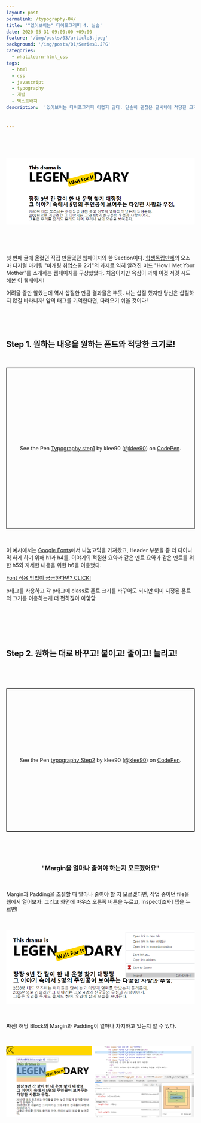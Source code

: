 ```yaml
---
layout: post
permalink: /typography-04/
title: '"있어보이는" 타이포그래피 4. 실습'
date: 2020-05-31 09:00:00 +09:00
feature: '/img/posts/03/article3.jpeg'
background: '/img/posts/01/Series1.JPG'
categories:
  - whatilearn-html_css
tags:
  - html
  - css
  - javascript
  - typography
  - 개발
  - 텍스트배치
description:  '있어보이는 타이포그라피 어렵지 않다. 단순히 괜찮은 글씨체에 적당한 크기를 가진 글씨들을 알맞게 배치하면 완성할 수 있다. 타이포그라피 그 네 번째, 직접 해보자.'


---
```


​     

​     

![example of typography](/img/posts/04/article4.png)

​     

​     

첫 번째 글에 올렸던 직접 만들었던 웹페이지의 한 Section이다. [학생독립만세](hakdokman.com)의 오소마 디지털 마케팅 "마개팅 취업스쿨 2기"의 과제로 익히 알려진 미드 "How I Met Your Mother"를 소개하는 웹페이지를 구상했었다. 처음이지만 욕심이 과해 이것 저것 시도해본 이 웹페이지!

어려울 줄만 알았는데 역시 삽질한 만큼 결과물은 뿌듯. 나는 삽질 했지만 당신은 삽질하지 않길 바라니까! 앞의 태그를 기억한다면, 따라오기 쉬울 것이다!

​     

​     

## Step 1. 원하는 내용을 원하는 폰트와 적당한 크기로!

​     

<p class="codepen" data-height="432" data-theme-id="dark" data-default-tab="html,result" data-user="klee90" data-slug-hash="eYpqoZX" style="height: 432px; box-sizing: border-box; display: flex; align-items: center; justify-content: center; border: 2px solid; margin: 1em 0; padding: 1em;" data-pen-title="Typography step1">
  <span>See the Pen <a href="https://codepen.io/klee90/pen/eYpqoZX">
  Typography step1</a> by klee90 (<a href="https://codepen.io/klee90">@klee90</a>)
  on <a href="https://codepen.io">CodePen</a>.</span>
</p>
<script async src="https://static.codepen.io/assets/embed/ei.js"></script>


​     

이 예시에서는 [Google Fonts](fonts.google.com)에서 나눔고딕을 가져왔고, Header 부분을 좀 더 다이나믹 하게 하기 위해 h1과 h4를, 이야기의 적절한 요약과 같은 멘트 요약과 같은 멘트를 위한 h5와 자세한 내용을 위한 h6을 이용했다.

<span style="color: gray;">[Font 적용 방법이 궁금하다면? CLICK!](https://whatiproject.com/typography-01/)</span>

p태그를 사용하고 각 p태그에 class로 폰트 크기를 바꾸어도 되지만 이미 지정된 폰트의 크기를 이용하는게 더 편하잖아 아핳핳

​      

​        

   

​     

## Step 2. 원하는 대로 바꾸고! 붙이고! 줄이고! 늘리고!

​          

​             

<p class="codepen" data-height="383" data-theme-id="dark" data-default-tab="html,result" data-user="klee90" data-slug-hash="wvKVZpX" style="height: 383px; box-sizing: border-box; display: flex; align-items: center; justify-content: center; border: 2px solid; margin: 1em 0; padding: 1em;" data-pen-title="typography Step2">
  <span>See the Pen <a href="https://codepen.io/klee90/pen/wvKVZpX">
  typography Step2</a> by klee90 (<a href="https://codepen.io/klee90">@klee90</a>)
  on <a href="https://codepen.io">CodePen</a>.</span>
</p>
<script async src="https://static.codepen.io/assets/embed/ei.js"></script>

​          

​     

### <center>"Margin을 얼마나 줄여야 하는지 모르겠어요"</center>

​     

Margin과 Padding을 조절할 때 얼마나 줄여야 할 지 모르겠다면, 작업 중이던 file을 웹에서 열어보자. 그리고 화면에 마우스 오른쪽 버튼을 누르고, Inspect[조사] 탭을 누르면!

​     

![use insert](/img/posts/04/article4-4.png)

​     

짜잔! 해당 Block의 Margin과 Padding이 얼마나 차지하고 있는지 알 수 있다.

​     

![use insert](/img/posts/04/article4-5.png)

​     

​     

